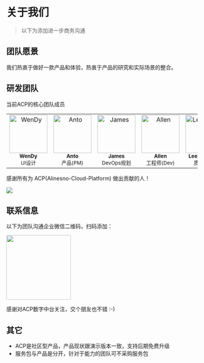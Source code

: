 # 关于我们 

> 以下为添加进一步商务沟通

## 团队愿景

我们热衷于做好一款产品和体验，热衷于产品的研究和实际场景的整合。

## 研发团队

当前ACP的核心团队成员

<table class="contributor-table">
   <tbody>
    <tr>
     <td align="center"> 
        <a href="https://github.com/alinesno-cloud"><img src="https://avatars.githubusercontent.com/u/101002463?v=4" width="100px;" alt="WenDy" /> </a> 
        <br /> <sub><b>WenDy</b></sub> <br /> <sub>UI设计</sub> 
    </td>
     <td align="center"> 
        <a href="https://github.com/alinesno-cloud"><img src="https://avatars.githubusercontent.com/u/9816972?v=4" width="100px;" alt="Anto" /> </a>
         <br /> <sub><b>Anto</b></sub> <br /> <sub>产品(PM)</sub> 
    </td>
     <td align="center"> 
        <a href="https://github.com/alinesno-cloud"><img src="https://avatars.githubusercontent.com/u/105762826?v=4" width="100px;" alt="James" /></a>   
        <br /> <sub><b>James</b></sub> <br /> <sub>DevOps规划</sub> 
    </td>
     <td align="center"> 
        <a href="https://github.com/alinesno-cloud">  <img src="https://avatars.githubusercontent.com/u/99624544?v=4" width="100px;" alt="Allen" /></a> 
        <br /> <sub><b>Allen</b></sub> <br /> <sub>工程师(Dev)</sub>
    </td>
     <td align="center"> <a href="https://github.com/alinesno-cloud"> <img src="https://avatars.githubusercontent.com/u/109861977?v=4" width="100px;" alt="Lee_pudding" /></a> 
         <br /> <sub><b>Lee_pudding</b></sub> <br /> <sub>质量(QA)</sub> 
    </td>
    </tr>
   </tbody>
  </table>
   

感谢所有为 ACP(Alinesno-Cloud-Platform) 做出贡献的人！
 
<a href="https://github.com/alinesno-cloud/alinesno-cloud-platform-press/graphs/contributors">
  <img src="https://opencollective.com/vuepress/contributors.svg?width=890&button=false" />
</a>
  
## 联系信息

以下为团队沟通企业微信二维码，扫码添加：

<img src="/prices/contact_me_qr.png" style="width:170px;border-radius:3px;" />

感谢对ACP数字中台关注，交个朋友也不错 :-)

## 其它

- ACP是社区型产品，产品现状跟演示版本一致，支持后期免费升级 
- 服务包与产品是分开，针对于能力的团队可不采购服务包
